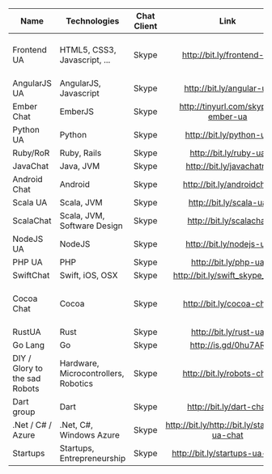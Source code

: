| Name | Technologies | Chat Client | Link | Join rules |
|--- |---|:-:|:-:|:-:|
| Frontend UA      | HTML5, CSS3, Javascript, ...  | Skype | http://bit.ly/frontend-ua         | **Limit reached**. Invites only |
| AngularJS UA     | AngularJS, Javascript         | Skype | http://bit.ly/angular-ua          |   |
| Ember Chat       | EmberJS                       | Skype | http://tinyurl.com/skype-ember-ua |   |
| Python UA        | Python                        | Skype | http://bit.ly/python-ua           |   |
| Ruby/RoR         | Ruby, Rails                   | Skype | http://bit.ly/ruby-ua             |   |
| JavaChat         | Java, JVM                     | Skype | http://bit.ly/javachatru          |   |
| Android Chat     | Android                       | Skype | http://bit.ly/androidchat         |   |
| Scala UA         | Scala, JVM                    | Skype | http://bit.ly/scala-ua            |   |
| ScalaChat        | Scala, JVM, Software Design   | Skype | http://bit.ly/scalachat           |   |
| NodeJS UA        | NodeJS                        | Skype | http://bit.ly/nodejs-ua           |   |
| PHP UA           | PHP                           | Skype | http://bit.ly/php-ua              |   |
| SwiftChat        | Swift, iOS, OSX               | Skype | http://bit.ly/swift_skype_chat    |   |
| Cocoa Chat       | Cocoa                         | Skype | http://bit.ly/cocoa-chat          | Read guidelines or be banned! |
| RustUA           | Rust                          | Skype | http://bit.ly/rust-ua             |  |
| Go Lang          | Go                            | Skype | http://is.gd/0hu7AR               | |
| DIY / Glory to the sad Robots| Hardware, Microcontrollers, Robotics| Skype | http://bit.ly/robots-chat | |
| Dart group       | Dart                          | Skype | http://bit.ly/dart-chat           | |
| .Net / C# / Azure| .Net, C#, Windows Azure       | Skype | http://bit.ly/http://bit.ly/startups-ua-chat        | |
| Startups         | Startups, Entrepreneurship    | Skype | http://bit.ly/startups-ua-chat    | |
